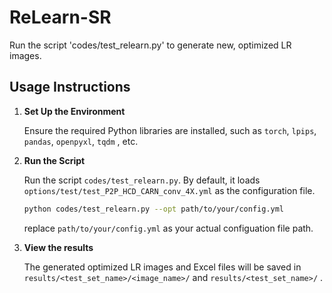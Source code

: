 # ReLearn-SR

Run the script 'codes/test_relearn.py' to generate new, optimized LR images.

## Usage Instructions

1.  **Set Up the Environment**
  
    Ensure the required Python libraries are installed, such as `torch`, `lpips`, `pandas`, `openpyxl`, `tqdm` , etc.

2.  **Run the Script**
   
    Run the script `codes/test_relearn.py`. By default, it loads `options/test/test_P2P_HCD_CARN_conv_4X.yml` as the configuration file.
    ```bash
    python codes/test_relearn.py --opt path/to/your/config.yml
    ```
    replace `path/to/your/config.yml` as your actual configuation file path.

3.  **View the results**
   
    The generated optimized LR images and Excel files will be saved in `results/<test_set_name>/<image_name>/` and `results/<test_set_name>/` .
    

